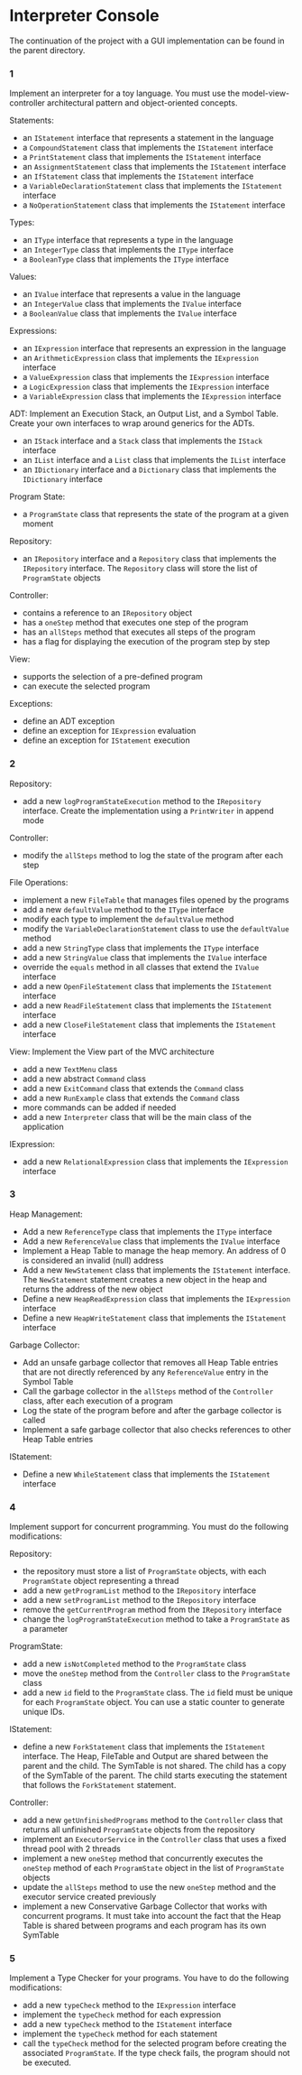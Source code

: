 # Interpreter Console
The continuation of the project with a GUI implementation can be found in the parent directory.

### 1
Implement an interpreter for a toy language. You must use the model-view-controller architectural pattern and object-oriented concepts.

Statements:
- an `IStatement` interface that represents a statement in the language
- a `CompoundStatement` class that implements the `IStatement` interface
- a `PrintStatement` class that implements the `IStatement` interface
- an `AssignmentStatement` class that implements the `IStatement` interface
- an `IfStatement` class that implements the `IStatement` interface
- a `VariableDeclarationStatement` class that implements the `IStatement` interface
- a `NoOperationStatement` class that implements the `IStatement` interface

Types:
- an `IType` interface that represents a type in the language
- an `IntegerType` class that implements the `IType` interface
- a `BooleanType` class that implements the `IType` interface

Values:
- an `IValue` interface that represents a value in the language
- an `IntegerValue` class that implements the `IValue` interface
- a `BooleanValue` class that implements the `IValue` interface

Expressions:
- an `IExpression` interface that represents an expression in the language
- an `ArithmeticExpression` class that implements the `IExpression` interface
- a `ValueExpression` class that implements the `IExpression` interface
- a `LogicExpression` class that implements the `IExpression` interface
- a `VariableExpression` class that implements the `IExpression` interface

ADT:
Implement an Execution Stack, an Output List, and a Symbol Table. Create your own interfaces to wrap around generics for the ADTs.
- an `IStack` interface and a `Stack` class that implements the `IStack` interface
- an `IList` interface and a `List` class that implements the `IList` interface
- an `IDictionary` interface and a `Dictionary` class that implements the `IDictionary` interface

Program State:
- a `ProgramState` class that represents the state of the program at a given moment

Repository:
- an `IRepository` interface and a `Repository` class that implements the `IRepository` interface. The `Repository` class will store the list of `ProgramState` objects

Controller:
- contains a reference to an `IRepository` object
- has a `oneStep` method that executes one step of the program
- has an `allSteps` method that executes all steps of the program
- has a flag for displaying the execution of the program step by step

View:
- supports the selection of a pre-defined program
- can execute the selected program

Exceptions:
- define an ADT exception
- define an exception for `IExpression` evaluation
- define an exception for `IStatement` execution

### 2
Repository:
- add a new `logProgramStateExecution` method to the `IRepository` interface. Create the implementation using a `PrintWriter` in append mode

Controller:
- modify the `allSteps` method to log the state of the program after each step

File Operations:
- implement a new `FileTable` that manages files opened by the programs
- add a new `defaultValue` method to the `IType` interface
- modify each type to implement the `defaultValue` method
- modify the `VariableDeclarationStatement` class to use the `defaultValue` method
- add a new `StringType` class that implements the `IType` interface
- add a new `StringValue` class that implements the `IValue` interface
- override the `equals` method in all classes that extend the `IValue` interface
- add a new `OpenFileStatement` class that implements the `IStatement` interface
- add a new `ReadFileStatement` class that implements the `IStatement` interface
- add a new `CloseFileStatement` class that implements the `IStatement` interface

View:
Implement the View part of the MVC architecture
- add a new `TextMenu` class
- add a new abstract `Command` class
- add a new `ExitCommand` class that extends the `Command` class
- add a new `RunExample` class that extends the `Command` class
- more commands can be added if needed
- add a new `Interpreter` class that will be the main class of the application
    
IExpression:
- add a new `RelationalExpression` class that implements the `IExpression` interface

### 3
Heap Management:
- Add a new `ReferenceType` class that implements the `IType` interface
- Add a new `ReferenceValue` class that implements the `IValue` interface
- Implement a Heap Table to manage the heap memory. An address of 0 is considered an invalid (null) address
- Add a new `NewStatement` class that implements the `IStatement` interface. The `NewStatement` statement creates a new object in the heap and returns the address of the new object
- Define a new `HeapReadExpression` class that implements the `IExpression` interface
- Define a new `HeapWriteStatement` class that implements the `IStatement` interface

Garbage Collector:
- Add an unsafe garbage collector that removes all Heap Table entries that are not directly referenced by any `ReferenceValue` entry in the Symbol Table
- Call the garbage collector in the `allSteps` method of the `Controller` class, after each execution of a program
- Log the state of the program before and after the garbage collector is called
- Implement a safe garbage collector that also checks references to other Heap Table entries

IStatement:
- Define a new `WhileStatement` class that implements the `IStatement` interface

### 4
Implement support for concurrent programming. You must do the following modifications:

Repository:
- the repository must store a list of `ProgramState` objects, with each `ProgramState` object representing a thread
- add a new `getProgramList` method to the `IRepository` interface
- add a new `setProgramList` method to the `IRepository` interface
- remove the `getCurrentProgram` method from the `IRepository` interface
- change the `logProgramStateExecution` method to take a `ProgramState` as a parameter

ProgramState:
- add a new `isNotCompleted` method to the `ProgramState` class
- move the `oneStep` method from the `Controller` class to the `ProgramState` class
- add a new `id` field to the `ProgramState` class. The `id` field must be unique for each `ProgramState` object. You can use a static counter to generate unique IDs.

IStatement:
- define a new `ForkStatement` class that implements the `IStatement` interface. The Heap, FileTable and Output are shared between the parent and the child. The SymTable is not shared. The child has a copy of the SymTable of the parent. The child starts executing the statement that follows the `ForkStatement` statement.

Controller:
- add a new `getUnfinishedPrograms` method to the `Controller` class that returns all unfinished `ProgramState` objects from the repository
- implement an `ExecutorService` in the `Controller` class that uses a fixed thread pool with 2 threads
- implement a new `oneStep` method that concurrently executes the `oneStep` method of each `ProgramState` object in the list of `ProgramState` objects
- update the `allSteps` method to use the new `oneStep` method and the executor service created previously
- implement a new Conservative Garbage Collector that works with concurrent programs. It must take into account the fact that the Heap Table is shared between programs and each program has its own SymTable

### 5
Implement a Type Checker for your programs. You have to do the following modifications:
- add a new `typeCheck` method to the `IExpression` interface
- implement the `typeCheck` method for each expression
- add a new `typeCheck` method to the `IStatement` interface
- implement the `typeCheck` method for each statement
- call the `typeCheck` method for the selected program before creating the associated `ProgramState`. If the type check fails, the program should not be executed.

